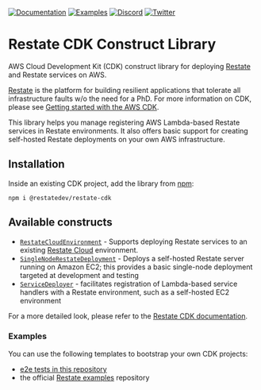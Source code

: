 [![Documentation](https://img.shields.io/badge/doc-reference-blue)](https://docs.restate.dev)
[![Examples](https://img.shields.io/badge/view-examples-blue)](https://github.com/restatedev/examples)
[![Discord](https://img.shields.io/discord/1128210118216007792?logo=discord)](https://discord.gg/skW3AZ6uGd)
[![Twitter](https://img.shields.io/twitter/follow/restatedev.svg?style=social&label=Follow)](https://twitter.com/intent/follow?screen_name=restatedev)

# Restate CDK Construct Library

AWS Cloud Development Kit (CDK) construct library for deploying [Restate](https://restate.dev) and
Restate services on AWS.

[Restate](https://github.com/restatedev/restate) is the platform for building resilient applications
that tolerate all infrastructure faults w/o the need for a PhD. For more information on CDK, please
see [Getting started with the AWS CDK](https://docs.aws.amazon.com/cdk/v2/guide/getting_started.html).

This library helps you manage registering AWS Lambda-based Restate services in Restate environments.
It also offers basic support for creating self-hosted Restate deployments on your own AWS infrastructure.

## Installation

Inside an existing CDK project, add the library from [npm](https://www.npmjs.com/package/@restatedev/restate-cdk):

```shell
npm i @restatedev/restate-cdk
```

## Available constructs

- [`RestateCloudEnvironment`](./lib/restate-constructs/restate-cloud-environment.ts) - Supports deploying Restate
  services to an existing [Restate Cloud](https://cloud.restate.dev) environment.
- [`SingleNodeRestateDeployment`](./lib/restate-constructs/single-node-restate-deployment.ts) - Deploys a self-hosted
  Restate server running on Amazon EC2; this provides a basic single-node deployment targeted at
  development and testing
- [`ServiceDeployer`](./lib/restate-constructs/service-deployer.ts) - facilitates registration of Lambda-based service
  handlers with a Restate environment, such as a self-hosted EC2 environment

For a more detailed look, please refer to the [Restate CDK documentation](https://docs.restate.dev/deploy/services/faas/lambda/cdk).

### Examples

You can use the following templates to bootstrap your own CDK projects:

- [e2e tests in this repository](test/e2e)
- the official [Restate examples](https://github.com/restatedev/examples) repository
